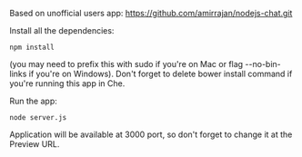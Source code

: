 Based on unofficial users app: https://github.com/amirrajan/nodejs-chat.git

Install all the dependencies:

    npm install

(you may need to prefix this with sudo if you're on Mac or flag --no-bin-links if you're on Windows). Don't forget to delete bower install command if you're running this app in Che.

Run the app:

    node server.js

Application will be available at 3000 port, so don't forget to change it at the Preview URL.
 
